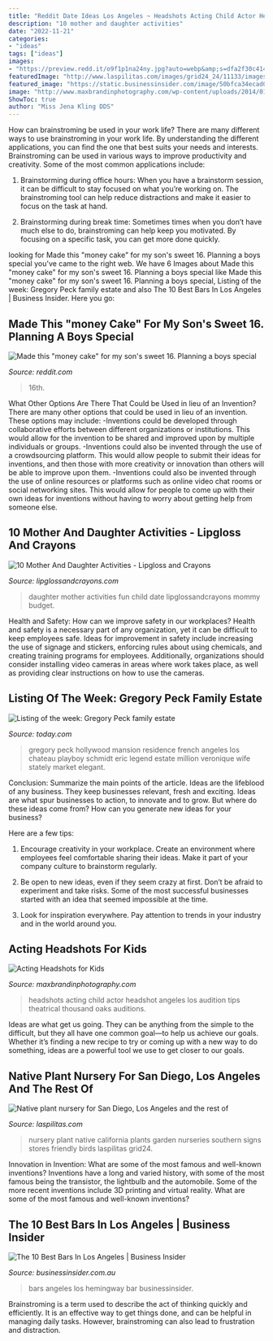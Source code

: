 ```yaml
---
title: "Reddit Date Ideas Los Angeles ~ Headshots Acting Child Actor Headshot Angeles Los Audition Tips Theatrical Thousand Oaks Auditions"
description: "10 mother and daughter activities"
date: "2022-11-21"
categories:
- "ideas"
tags: ["ideas"]
images:
- "https://preview.redd.it/o9f1p1na24ny.jpg?auto=webp&amp;s=dfa2f30c414bff3347c0765368a6774097e7fc96"
featuredImage: "http://www.laspilitas.com/images/grid24_24/11133/images/nurseries/native-plant-nursery.jpg"
featured_image: "https://static.businessinsider.com/image/50bfca34ecad047523000011/image.jpg"
image: "http://www.maxbrandinphotography.com/wp-content/uploads/2014/01/B0C8132_WEB_CROP.jpg"
ShowToc: true
author: "Miss Jena Kling DDS"
---
```



How can brainstroming be used in your work life?
There are many different ways to use brainstroming in your work life. By understanding the different applications, you can find the one that best suits your needs and interests. Brainstroming can be used in various ways to improve productivity and creativity. Some of the most common applications include:
1) Brainstorming during office hours: When you have a brainstorm session, it can be difficult to stay focused on what you’re working on. The brainstroming tool can help reduce distractions and make it easier to focus on the task at hand.

2) Brainstorming during break time: Sometimes times when you don’t have much else to do, brainstroming can help keep you motivated. By focusing on a specific task, you can get more done quickly.

	

		
looking for Made this &quot;money cake&quot; for my son&#039;s sweet 16. Planning a boys special you've came to the right web. We have 6 Images about Made this &quot;money cake&quot; for my son&#039;s sweet 16. Planning a boys special like Made this &quot;money cake&quot; for my son&#039;s sweet 16. Planning a boys special, Listing of the week: Gregory Peck family estate and also The 10 Best Bars In Los Angeles | Business Insider. Here you go:
		
    
## Made This &quot;money Cake&quot; For My Son&#039;s Sweet 16. Planning A Boys Special

<img loading=lazy src="https://preview.redd.it/o9f1p1na24ny.jpg?auto=webp&amp;s=dfa2f30c414bff3347c0765368a6774097e7fc96" onerror="this.onerror=null;this.src='https://tse4.mm.bing.net/th?id=OIP.RRz_rCvTtD4GwaAPRP-6dgHaJ4&amp;pid=15.1';" alt="Made this &quot;money cake&quot; for my son&#039;s sweet 16. Planning a boys special">

_Source: reddit.com_

>16th. 

	

What Other Options Are There That Could be Used in lieu of an Invention?
There are many other options that could be used in lieu of an invention. These options may include: 
-Inventions could be developed through collaborative efforts between different organizations or institutions. This would allow for the invention to be shared and improved upon by multiple individuals or groups. 
-Inventions could also be invented through the use of a crowdsourcing platform. This would allow people to submit their ideas for inventions, and then those with more creativity or innovation than others will be able to improve upon them. 
-Inventions could also be invented through the use of online resources or platforms such as online video chat rooms or social networking sites. This would allow for people to come up with their own ideas for inventions without having to worry about getting help from someone else.

    
## 10 Mother And Daughter Activities - Lipgloss And Crayons

<img loading=lazy src="https://lipglossandcrayons.com/wp-content/uploads/2016/01/mother-daughter-date-ideas.jpg" onerror="this.onerror=null;this.src='https://tse3.mm.bing.net/th?id=OIP.mQt3E6FNmilzza6woXHNhAHaLH&amp;pid=15.1';" alt="10 Mother And Daughter Activities - Lipgloss and Crayons">

_Source: lipglossandcrayons.com_

>daughter mother activities fun child date lipglossandcrayons mommy budget. 

	

Health and Safety: How can we improve safety in our workplaces?
Health and safety is a necessary part of any organization, yet it can be difficult to keep employees safe. Ideas for improvement in safety include increasing the use of signage and stickers, enforcing rules about using chemicals, and creating training programs for employees. Additionally, organizations should consider installing video cameras in areas where work takes place, as well as providing clear instructions on how to use the cameras.

    
## Listing Of The Week: Gregory Peck Family Estate

<img loading=lazy src="https://media2.s-nbcnews.com/j/streams/2013/September/130917/4B9043950-gregory-peck-estate.social_share_1200x630_center.jpg" onerror="this.onerror=null;this.src='https://tse1.mm.bing.net/th?id=OIP.BbzYLjG6tiTFYu8JMiF39gHaD4&amp;pid=15.1';" alt="Listing of the week: Gregory Peck family estate">

_Source: today.com_

>gregory peck hollywood mansion residence french angeles los chateau playboy schmidt eric legend estate million veronique wife stately market elegant. 

	

Conclusion: Summarize the main points of the article.
Ideas are the lifeblood of any business. They keep businesses relevant, fresh and exciting. Ideas are what spur businesses to action, to innovate and to grow.
But where do these ideas come from? How can you generate new ideas for your business?

Here are a few tips:

1. Encourage creativity in your workplace. Create an environment where employees feel comfortable sharing their ideas. Make it part of your company culture to brainstorm regularly.

2. Be open to new ideas, even if they seem crazy at first. Don’t be afraid to experiment and take risks. Some of the most successful businesses started with an idea that seemed impossible at the time.

3. Look for inspiration everywhere. Pay attention to trends in your industry and in the world around you.

    
## Acting Headshots For Kids

<img loading=lazy src="http://www.maxbrandinphotography.com/wp-content/uploads/2014/01/B0C8132_WEB_CROP.jpg" onerror="this.onerror=null;this.src='https://tse1.mm.bing.net/th?id=OIP.EpUPGYLJZldQiUGuxQsiXQHaJ6&amp;pid=15.1';" alt="Acting Headshots for Kids">

_Source: maxbrandinphotography.com_

>headshots acting child actor headshot angeles los audition tips theatrical thousand oaks auditions. 

	

Ideas are what get us going. They can be anything from the simple to the difficult, but they all have one common goal—to help us achieve our goals. Whether it’s finding a new recipe to try or coming up with a new way to do something, ideas are a powerful tool we use to get closer to our goals.

    
## Native Plant Nursery For San Diego, Los Angeles And The Rest Of

<img loading=lazy src="http://www.laspilitas.com/images/grid24_24/11133/images/nurseries/native-plant-nursery.jpg" onerror="this.onerror=null;this.src='https://tse3.mm.bing.net/th?id=OIP.j3_NZcWs0ubSD3LOhBR1LQHaFj&amp;pid=15.1';" alt="Native plant nursery for San Diego, Los Angeles and the rest of">

_Source: laspilitas.com_

>nursery plant native california plants garden nurseries southern signs stores friendly birds laspilitas grid24. 

	

Innovation in Invention: What are some of the most famous and well-known inventions?
Inventions have a long and varied history, with some of the most famous being the transistor, the lightbulb and the automobile. Some of the more recent inventions include 3D printing and virtual reality. What are some of the most famous and well-known inventions?

    
## The 10 Best Bars In Los Angeles | Business Insider

<img loading=lazy src="https://static.businessinsider.com/image/50bfca34ecad047523000011/image.jpg" onerror="this.onerror=null;this.src='https://tse1.mm.bing.net/th?id=OIP.c9ihMEP_cQxCzhd8SsGByQHaFj&amp;pid=15.1';" alt="The 10 Best Bars In Los Angeles | Business Insider">

_Source: businessinsider.com.au_

>bars angeles los hemingway bar businessinsider. 

	

Brainstroming is a term used to describe the act of thinking quickly and efficiently. It is an effective way to get things done, and can be helpful in managing daily tasks. However, brainstroming can also lead to frustration and distraction.

